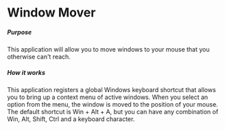 Window Mover
===========

##### Purpose
This application will allow you to move windows to your mouse that you otherwise can't reach.

##### How it works
This application registers a global Windows keyboard shortcut that allows you to bring up a context menu of active windows.  When you select an option from the menu, the window is moved to the position of your mouse.  The default shortcut is Win + Alt + A, but you can have any combination of Win, Alt, Shift, Ctrl and a keyboard character.
